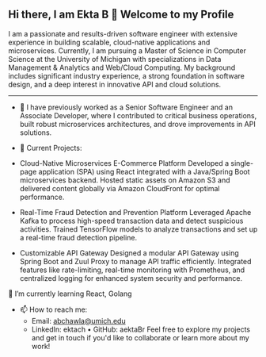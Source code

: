 ## Hi there, I am Ekta B 👋 Welcome to my Profile
I am a passionate and results-driven software engineer with extensive experience in building scalable, cloud-native applications and microservices. Currently, I am pursuing a Master of Science in Computer Science at the University of Michigan with specializations in Data Management & Analytics and Web/Cloud Computing. My background includes significant industry experience, a strong foundation in software design, and a deep interest in innovative API and cloud solutions.

<hr/>

- 👔 I have previously worked as a Senior Software Engineer and an Associate Developer, where I contributed to critical business operations, built robust microservices architectures, and drove improvements in API solutions.
  
- 🔭 Current Projects:
 - Cloud-Native Microservices E-Commerce Platform
     Developed a single-page application (SPA) using React integrated with a Java/Spring Boot microservices backend.
     Hosted static assets on Amazon S3 and delivered content globally via Amazon CloudFront for optimal performance.
 - Real-Time Fraud Detection and Prevention Platform
    Leveraged Apache Kafka to process high-speed transaction data and detect suspicious activities.
    Trained TensorFlow models to analyze transactions and set up a real-time fraud detection pipeline.
 - Customizable API Gateway
    Designed a modular API Gateway using Spring Boot and Zuul Proxy to manage API traffic efficiently.
    Integrated features like rate-limiting, real-time monitoring with Prometheus, and centralized logging for enhanced system security and performance.

🌱 I’m currently learning React, Golang

- 📫 How to reach me:
  - Email: abchawla@umich.edu
  - LinkedIn: ektach • GitHub: aektaBr
  Feel free to explore my projects and get in touch if you'd like to collaborate or learn more about my work!  
<!--
**akchaw/akchaw** is a ✨ _special_ ✨ repository because its `README.md` (this file) appears on your GitHub profile.

Here are some ideas to get you started:

- 🔭 I’m currently working on ...
- 🌱 I’m currently learning ...
- 👯 I’m looking to collaborate on ...
- 🤔 I’m looking for help with ...
- 💬 Ask me about ...
- 📫 How to reach me: ...
- 😄 Pronouns: ...
- ⚡ Fun fact: ...
-->
